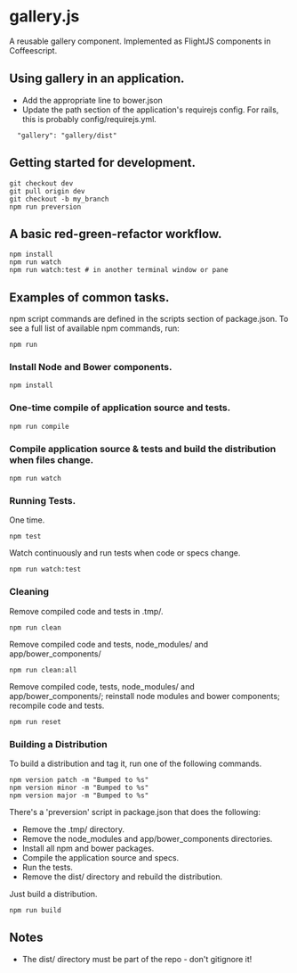 
# gallery.js
A reusable gallery component.
Implemented as FlightJS components in Coffeescript.

## Using gallery in an application.

- Add the appropriate line to bower.json
- Update the path section of the application's requirejs config. For rails, this is probably config/requirejs.yml.
```
  "gallery": "gallery/dist"
```

## Getting started for development.
```
git checkout dev
git pull origin dev
git checkout -b my_branch
npm run preversion
```

## A basic red-green-refactor workflow.

```
npm install
npm run watch
npm run watch:test # in another terminal window or pane
```

## Examples of common tasks.

npm script commands are defined in the scripts section of package.json.
To see a full list of available npm commands, run:

```
npm run
```

### Install Node and Bower components.

```
npm install
```

### One-time compile of application source and tests.

```
npm run compile
```

### Compile application source & tests and build the distribution when files change.

```
npm run watch
```

### Running Tests.

One time.

```
npm test
```

Watch continuously and run tests when code or specs change.

```
npm run watch:test
```

### Cleaning

Remove compiled code and tests in .tmp/.

```
npm run clean
```

Remove compiled code and tests, node_modules/ and app/bower_components/

```
npm run clean:all
```

Remove compiled code, tests, node_modules/ and app/bower_components/; reinstall
node modules and bower components; recompile code and tests.

```
npm run reset
```

### Building a Distribution

To build a distribution and tag it, run one of the following commands.

```
npm version patch -m "Bumped to %s"
npm version minor -m "Bumped to %s"
npm version major -m "Bumped to %s"
```

There's a 'preversion' script in package.json that does the following:
  - Remove the .tmp/ directory.
  - Remove the node_modules and app/bower_components directories.
  - Install all npm and bower packages.
  - Compile the application source and specs.
  - Run the tests.
  - Remove the dist/ directory and rebuild the distribution.

Just build a distribution.

```
npm run build
```

## Notes
  - The dist/ directory must be part of the repo - don't gitignore it!

